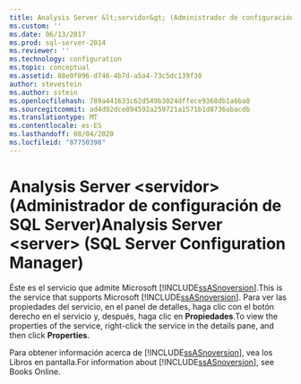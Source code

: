 ```yaml
---
title: Analysis Server &lt;servidor&gt; (Administrador de configuración de SQL Server) | Microsoft Docs
ms.custom: ''
ms.date: 06/13/2017
ms.prod: sql-server-2014
ms.reviewer: ''
ms.technology: configuration
ms.topic: conceptual
ms.assetid: 88e0f096-d746-4b7d-a5a4-73c5dc139f30
author: stevestein
ms.author: sstein
ms.openlocfilehash: 789a441633c62d549b3024dffece9368db1a6ba0
ms.sourcegitcommit: ad4d92dce894592a259721a1571b1d8736abacdb
ms.translationtype: MT
ms.contentlocale: es-ES
ms.lasthandoff: 08/04/2020
ms.locfileid: "87750398"
---
```

# <a name="analysis-server-ltservergt-sql-server-configuration-manager"></a><span data-ttu-id="e26c5-102">Analysis Server &lt;servidor&gt; (Administrador de configuración de SQL Server)</span><span class="sxs-lookup"><span data-stu-id="e26c5-102">Analysis Server &lt;server&gt; (SQL Server Configuration Manager)</span></span>
  <span data-ttu-id="e26c5-103">Éste es el servicio que admite Microsoft [!INCLUDE[ssASnoversion](../../includes/ssasnoversion-md.md)].</span><span class="sxs-lookup"><span data-stu-id="e26c5-103">This is the service that supports Microsoft [!INCLUDE[ssASnoversion](../../includes/ssasnoversion-md.md)].</span></span> <span data-ttu-id="e26c5-104">Para ver las propiedades del servicio, en el panel de detalles, haga clic con el botón derecho en el servicio y, después, haga clic en **Propiedades**.</span><span class="sxs-lookup"><span data-stu-id="e26c5-104">To view the properties of the service, right-click the service in the details pane, and then click **Properties**.</span></span>  
  
 <span data-ttu-id="e26c5-105">Para obtener información acerca de [!INCLUDE[ssASnoversion](../../includes/ssasnoversion-md.md)], vea los Libros en pantalla.</span><span class="sxs-lookup"><span data-stu-id="e26c5-105">For information about [!INCLUDE[ssASnoversion](../../includes/ssasnoversion-md.md)], see Books Online.</span></span>  
  
  
